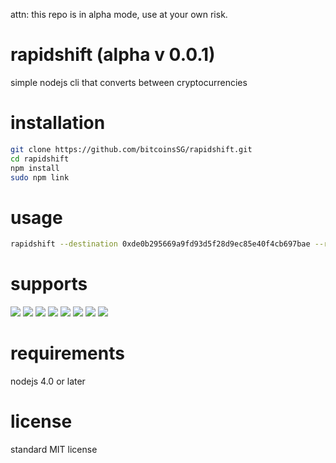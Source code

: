 attn: this repo is in alpha mode, use at your own risk.

rapidshift (alpha v 0.0.1)
=====================

simple nodejs cli that converts between cryptocurrencies




installation
=====================
```bash
git clone https://github.com/bitcoinsSG/rapidshift.git
cd rapidshift
npm install 
sudo npm link 
```

usage
=====================
```bash
rapidshift --destination 0xde0b295669a9fd93d5f28d9ec85e40f4cb697bae --refund 12c6DSiU4Rq3P4ZxziKxzrL5LmMBrzjrJX --pair btc_eth
```

supports
=====================
![](https://shapeshift.io/images/coins/bitcoin.png) ![](https://shapeshift.io/images/coins/ether.png) ![](https://shapeshift.io/images/coins/ripple.png) ![](https://shapeshift.io/images/coins/litecoin.png) ![](https://shapeshift.io/images/coins/dash.png) ![](https://shapeshift.io/images/coins/maidsafe.png) ![](https://shapeshift.io/images/coins/dogecoin.png) ![](https://shapeshift.io/images/coins/monero.png)

requirements
=====================
nodejs 4.0 or later

license
=====================
standard MIT license

